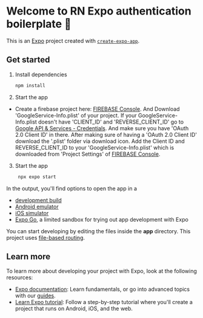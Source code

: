 # Welcome to RN Expo authentication boilerplate 👋

This is an [Expo](https://expo.dev) project created with [`create-expo-app`](https://www.npmjs.com/package/create-expo-app).

## Get started

1. Install dependencies

   ```bash
   npm install
   ```

3. Start the app

  - Create a firebase project here: [FIREBASE Console](https://console.firebase.google.com). And Download 'GoogleService-Info.plist' of your project.
    If your GoogleService-Info.plist doesn't have 'CLIENT_ID' and 'REVERSE_CLIENT_ID' go to [Google API & Services - Credentials](https://console.cloud.google.com/apis/credentials). And make sure you have 'OAuth 2.0 Client ID' in there. After making sure of having a 'OAuth 2.0 Client ID' download the '.plist' folder via download icon.
    Add the Client ID and REVERSE_CLIENT_ID to your 'GoogleService-Info.plist' which is downloaded from 'Project Settings' of [FIREBASE Console](https://console.firebase.google.com).

3. Start the app

   ```bash
    npx expo start
   ```

In the output, you'll find options to open the app in a

- [development build](https://docs.expo.dev/develop/development-builds/introduction/)
- [Android emulator](https://docs.expo.dev/workflow/android-studio-emulator/)
- [iOS simulator](https://docs.expo.dev/workflow/ios-simulator/)
- [Expo Go](https://expo.dev/go), a limited sandbox for trying out app development with Expo

You can start developing by editing the files inside the **app** directory. This project uses [file-based routing](https://docs.expo.dev/router/introduction).

## Learn more

To learn more about developing your project with Expo, look at the following resources:

- [Expo documentation](https://docs.expo.dev/): Learn fundamentals, or go into advanced topics with our [guides](https://docs.expo.dev/guides).
- [Learn Expo tutorial](https://docs.expo.dev/tutorial/introduction/): Follow a step-by-step tutorial where you'll create a project that runs on Android, iOS, and the web.

